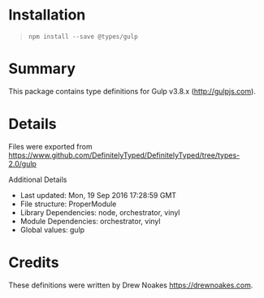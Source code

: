 # Installation
> `npm install --save @types/gulp`

# Summary
This package contains type definitions for Gulp v3.8.x (http://gulpjs.com).

# Details
Files were exported from https://www.github.com/DefinitelyTyped/DefinitelyTyped/tree/types-2.0/gulp

Additional Details
 * Last updated: Mon, 19 Sep 2016 17:28:59 GMT
 * File structure: ProperModule
 * Library Dependencies: node, orchestrator, vinyl
 * Module Dependencies: orchestrator, vinyl
 * Global values: gulp

# Credits
These definitions were written by Drew Noakes <https://drewnoakes.com>.

